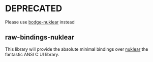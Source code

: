 # DEPRECATED

Please use [bodge-nuklear](https://github.com/borodust/bodge-nuklear) instead

## raw-bindings-nuklear

This library will provide the absolute minimal bindings over [nuklear](https://github.com/vurtun/nuklear) the fantastic ANSI C UI library.
